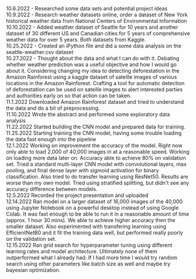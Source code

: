 10.6.2022 - Researched some data sets and potential project ideas
\
10.9.2022 - Research weather datasets online, order a dataset of New York historical weather data from National Centers of Environmental Information
\
10.10.2022 - Added weather dataset of Seattle for 10 years and another dataset of 30 different US and Canadian cities for 5 years of comprehensive weather data for over 5 years. Both datasets from Kaggle. 
\
10.25.2022 - Created an iPython file and did a some data analysis on the seattle-weather.csv dataset
\
10.27.2022 - Thought about the data and what I can do with it. Debating whether weather prediction was a useful objective and how I would go about it. Considering changing my idea to detecting deforestation in the Amazon Rainforest using a kaggle dataset of sateille images of various locations in the Amazon Rainforest. Crafting a tool for automatic detection of deforestation can be used on sateille images to alert interested parties and authorities early on so that action can be taken.
\
11.1.2022
Downloaded Amazon Rainforest dataset and tried to understand the data and do a bit of preprocessing.
\
11.10.2022
Wrote the abstract and performed some exploratory data analysis
\
11.22.2022
Started building the CNN model and prepared data for training.
\
11.25.2022
Starting training the CNN model, having some trouble loading the data fast enough into the pipeline
\
12.1.2022
Working on improvement the accuracy of the model. Right now only able to load 2,000 of 40,000 images in at a reasonable speed. Working on loading more data later on. Accuracy able to achieve 80% on validation set. Tried a standard multi-layer CNN model with convolutional layers, max pooling, and final dense layer with sigmoid activation for binary classification. Also tried to do transfer learning using ResNet50. Results are worse than my own model. Tried using stratified splitting, but didn't see any accuracy difference between models.
\
12.5.2022
Recorded the project presentation and uploaded
\
12.14.2022
Ran model on a larger dataset of 16,000 images of the 40,000 using Jupyter Notebook on a powerful desktop instead of using Google Colab. It was fast enough to be able to run it in a reasonable amount of time (approx. 1 hour 30 mins). We able to achieve higher accuracy then the smaller dataset. Also experimented with transfering learning using EfficientNetB0 and it fit the training data well, but performed really poorly on the validation set.
\
12.15.2022
Ran grid search for hyperparameter tuning using different learning rates and model architecture. Ultimately none of them outperformed what I already had. If I had more time I would try random search using other parameters like batch size as well and maybe try bayesian optimization.








